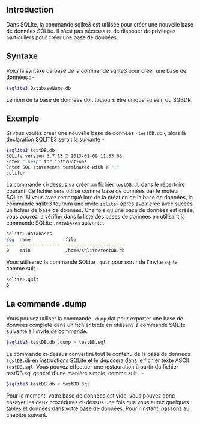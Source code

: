 ## Introduction

Dans SQLite, la commande sqlite3 est utilisée pour créer une nouvelle base de données SQLite. Il n'est pas nécessaire de disposer de privilèges particuliers pour créer une base de données.

## Syntaxe

Voici la syntaxe de base de la commande sqlite3 pour créer une base de données : -

```bash
$sqlite3 DatabaseName.db
```

Le nom de la base de données doit toujours être unique au sein du SGBDR.

## Exemple

Si vous voulez créer une nouvelle base de données ```<testDB.db>```, alors la déclaration SQLITE3 serait la suivante -

```bash
$sqlite3 testDB.db
SQLite version 3.7.15.2 2013-01-09 11:53:05
Enter ".help" for instructions
Enter SQL statements terminated with a ";"
sqlite>
```

La commande ci-dessus va créer un fichier ```testDB.db``` dans le répertoire courant. Ce fichier sera utilisé comme base de données par le moteur SQLite. Si vous avez remarqué lors de la création de la base de données, la commande sqlite3 fournira une invite ```sqlite>``` après avoir créé avec succès un fichier de base de données.
Une fois qu'une base de données est créée, vous pouvez la vérifier dans la liste des bases de données en utilisant la commande SQLite ```.databases``` suivante.

```bash
sqlite>.databases
seq  name             file
---  ---------------  ----------------------
0    main             /home/sqlite/testDB.db
```

Vous utiliserez la commande SQLite ```.quit``` pour sortir de l'invite sqlite comme suit -

```bash
sqlite>.quit
$
```

## La commande .dump

Vous pouvez utiliser la commande ```.dump``` dot pour exporter une base de données complète dans un fichier texte en utilisant la commande SQLite suivante à l'invite de commande.

```bash
$sqlite3 testDB.db .dump > testDB.sql
```

La commande ci-dessus convertira tout le contenu de la base de données ```testDB.db``` en instructions SQLite et le déposera dans le fichier texte ASCII ```testDB.sql```. Vous pouvez effectuer une restauration à partir du fichier testDB.sql généré d'une manière simple, comme suit : -

```bash
$sqlite3 testDB.db < testDB.sql
```

Pour le moment, votre base de données est vide, vous pouvez donc essayer les deux procédures ci-dessus une fois que vous aurez quelques tables et données dans votre base de données. Pour l'instant, passons au chapitre suivant.
